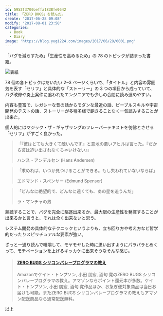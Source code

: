 ```yaml
---
id: 5952f3700beffa1838fe0642
title: 「ZERO BUGS」を読んだ。
create: '2017-06-28 09:08'
modify: '2017-08-01 23:58'
categories:
  - Book
  - Diary
image: 'https://blog.yug1224.com/images/2017/06/28/0001.png'
---
```


「バグを減らすため」「生産性を高めるため」の 78 のトピックが詰まった書籍。

![表紙](/images/2017/06/28/0001.png)

78 個の各トピックはだいたい 2~3 ページくらいで、「タイトル」と内容の雰囲気を表す「セリフ」と具体的な「ストーリー」の 3 つの項目から成っていて、バグ改修や炎上案件に追われたエンジニアでも少しの合間に読み進めやすい。

<!-- more -->

内容も豊富で、レガシーな昔の話からモダンな最近の話、ピープルスキルや宇宙開発のテストの話、ストーリーが多種多様で飽きることなく一気読みすることが出来た。

個人的にはマジック・ザ・ギャザリングのフレーバーテキストを彷彿とさせる「セリフ」がすごく良かった。

> 「『彼はとても大きくて醜いんです』と意地の悪いアヒルは言った。『だから彼は追い出されなくちゃいけない』」
>
> ハンス・アンデルセン (Hans Andersen)

> 「求めれば、いつか見つけることができる。もし失われていないならば」
>
> エドマンド・スペンサー (Edmund Spenser)

> 「どんなに絶望的で、どんなに遠くても、あの星を追うんだ」
>
> ラ・マンチャの男

熟読することで、バグを完全に駆逐出来るか、最大限の生産性を発揮することが出来るかと言うと、それは全く出来ないと思う。

システム開発の具体的なテクニックというよりも、立ち回り方や考え方など哲学的だったりスピリチュアルな要素が強い。

ざっと一通り読んで咀嚼して、モヤモヤした時に思い出すようにパラパラとめくって、モチベーションを上げるキッカケに出来そうなそんな感じ。

<blockquote class="embedly-card" data-card-key="efc9713d77434ae8b88ef22dda0a91e8" data-card-controls="0" data-card-width="500" data-card-align="left"><h4><a href="https://www.amazon.co.jp/ZERO-BUGS-%E3%82%B7%E3%83%AA%E3%82%B3%E3%83%B3%E3%83%90%E3%83%AC%E3%83%BC%E3%83%97%E3%83%AD%E3%82%B0%E3%83%A9%E3%83%9E%E3%81%AE%E6%95%99%E3%81%88-%E3%82%B1%E3%82%A4%E3%83%88-%E3%83%88%E3%83%B3%E3%83%97%E3%82%BD%E3%83%B3/dp/4822255131/ref=as_li_ss_tl?ie=UTF8&qid=1498609319&sr=8-1&keywords=ZERO+BUGS&linkCode=ll1&tag=yug1224-22&linkId=18d5e8fd14adcace1e13b2ae8adab11e">ZERO BUGS シリコンバレープログラマの教え</a></h4><p>Amazonでケイト・トンプソン, 小田 朋宏, 酒匂 寛のZERO BUGS シリコンバレープログラマの教え。アマゾンならポイント還元本が多数。ケイト・トンプソン, 小田 朋宏, 酒匂 寛作品ほか、お急ぎ便対象商品は当日お届けも可能。またZERO BUGS シリコンバレープログラマの教えもアマゾン配送商品なら通常配送無料。</p></blockquote>

以上
